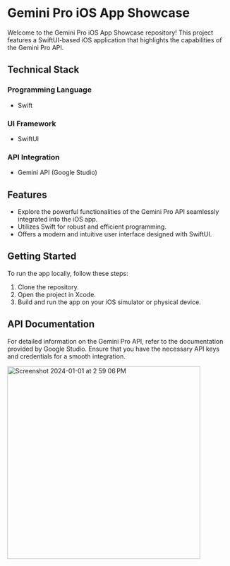 # Gemini Pro iOS App Showcase

Welcome to the Gemini Pro iOS App Showcase repository! This project features a SwiftUI-based iOS application that highlights the capabilities of the Gemini Pro API.

## Technical Stack

### Programming Language
- Swift

### UI Framework
- SwiftUI

### API Integration
- Gemini API (Google Studio)

## Features

- Explore the powerful functionalities of the Gemini Pro API seamlessly integrated into the iOS app.
- Utilizes Swift for robust and efficient programming.
- Offers a modern and intuitive user interface designed with SwiftUI.

## Getting Started

To run the app locally, follow these steps:

1. Clone the repository.
2. Open the project in Xcode.
3. Build and run the app on your iOS simulator or physical device.

## API Documentation

For detailed information on the Gemini Pro API, refer to the documentation provided by Google Studio. Ensure that you have the necessary API keys and credentials for a smooth integration.

<img width="437" alt="Screenshot 2024-01-01 at 2 59 06 PM" src="https://github.com/notwarnite/GeminiBot/assets/54807257/1e03a9a4-0d8b-4708-9b32-d1ee064a8e49">
